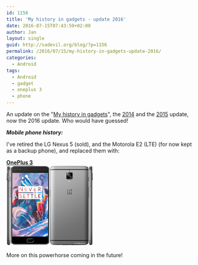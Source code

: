 ```yaml
---
id: 1156
title: 'My history in gadgets - update 2016'
date: 2016-07-15T07:43:59+02:00
author: Jan
layout: single
guid: http://sadevil.org/blog/?p=1156
permalink: /2016/07/15/my-history-in-gadgets-update-2016/
categories:
  - Android
tags:
  - Android
  - gadget
  - oneplus 3
  - phone
---
```

An update on the "<a href="https://kcore.org/2012/01/04/my-history-in-gadgets/" target="_blank">My history in gadgets</a>", the <a href="https://kcore.org/2014/05/12/my-history-in-gadgets-update-2014/" target="_blank">2014</a> and the <a href="https://kcore.org/2015/06/02/my-history-in-gadgets-update-2015/" target="_blank">2015</a> update, now the 2016 update. Who would have guessed!

_**Mobile phone history:**_

I've retired the LG Nexus 5 (sold), and the Motorola E2 (LTE) (for now kept as a backup phone), and replaced them with:

**<a href="http://www.gsmarena.com/oneplus_3-7995.php" target="_blank">OnePlus 3<br /> <img class="" src="/assets/images/2016/06/oneplus-3-3.jpg" alt="OnePlus 3" width="228" height="210" /></a>**

More on this powerhorse coming in the future!
